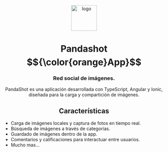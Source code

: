<div align="center">
  
<img src="https://i.imgur.com/2wAjlkO.png" alt="logo" title="logo" width="80"/>

# Pandashot $${\color{orange}App}$$	

### Red social de imágenes.
PandaShot es una aplicación desarrollada con TypeScript, Angular y Ionic, diseñada para la carga y compartición de imágenes.

## Características

<div align="left">

* Carga de imágenes locales y captura de fotos en tiempo real.
* Búsqueda de imágenes a través de categorías.
* Guardado de imágenes dentro de la app.
* Comentarios y calificaciones para interactuar entre usuarios.
* Mucho mas...

</div>
</div>

